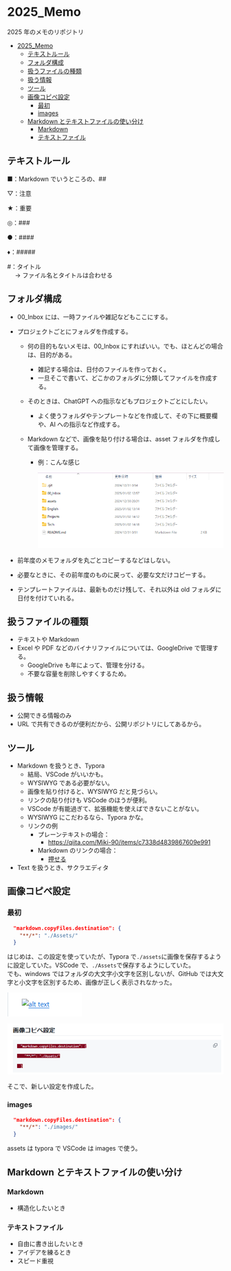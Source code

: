 # 2025_Memo

2025 年のメモのリポジトリ

- [2025_Memo](#2025_memo)
  - [テキストルール](#テキストルール)
  - [フォルダ構成](#フォルダ構成)
  - [扱うファイルの種類](#扱うファイルの種類)
  - [扱う情報](#扱う情報)
  - [ツール](#ツール)
  - [画像コピペ設定](#画像コピペ設定)
    - [最初](#最初)
    - [images](#images)
  - [Markdown とテキストファイルの使い分け](#markdown-とテキストファイルの使い分け)
    - [Markdown](#markdown)
    - [テキストファイル](#テキストファイル)

## テキストルール

■：Markdown でいうところの、##

▽：注意

★：重要

◎：###

●：####

♦：#####

#：タイトル  
　 → ファイル名とタイトルは合わせる

## フォルダ構成

- 00_Inbox には、一時ファイルや雑記などもここにする。

- プロジェクトごとにフォルダを作成する。

  - 何の目的もないメモは、00_Inbox にすればいい。でも、ほとんどの場合は、目的がある。

    - 雑記する場合は、日付のファイルを作っておく。
    - 一旦そこで書いて、どこかのフォルダに分類してファイルを作成する。

  - そのときは、ChatGPT への指示などもプロジェクトごとにしたい。

    - よく使うフォルダやテンプレートなどを作成して、その下に概要欄や、AI への指示など作成する。

  - Markdown などで、画像を貼り付ける場合は、asset フォルダを作成して画像を管理する。

    - 例：こんな感じ

      ![assetsフォルダを作成する。](./assets/image-20250102181311401.png)

- 前年度のメモフォルダを丸ごとコピーするなどはしない。

- 必要なときに、その前年度のものに戻って、必要な文だけコピーする。

- テンプレートファイルは、最新ものだけ残して、それ以外は old フォルダに日付を付けていれる。

## 扱うファイルの種類

- テキストや Markdown
- Excel や PDF などのバイナリファイルについては、GoogleDrive で管理する。
  - GoogleDrive も年によって、管理を分ける。
  - 不要な容量を削除しやすくするため。

## 扱う情報

- 公開できる情報のみ
- URL で共有できるのが便利だから、公開リポジトリにしてあるから。

## ツール

- Markdown を扱うとき、Typora
  - 結局、VSCode がいいかも。
  - WYSIWYG である必要がない。
  - 画像を貼り付けると、WYSIWYG だと見づらい。
  - リンクの貼り付けも VSCode のほうが便利。
  - VSCode が有能過ぎて、拡張機能を使えばできないことがない。
  - WYSIWYG にこだわるなら、Typora かな。
  - リンクの例
    - プレーンテキストの場合：
      - https://qiita.com/Miki-90/items/c7338d4839867609e991
    - Markdown のリンクの場合：
      - [押せる](https://qiita.com/Miki-90/items/c7338d4839867609e991)
- Text を扱うとき、サクラエディタ

## 画像コピペ設定

### 最初

```json
  "markdown.copyFiles.destination": {
    "**/*": "./Assets/"
  }
```

はじめは、この設定を使っていたが、Typora で`./assets`に画像を保存するように設定していた。VSCode で、`./Assets`で保存するようにしていた。  
でも、windows ではフォルダの大文字小文字を区別しないが、GitHub では大文字と小文字を区別するため、画像が正しく表示されなかった。

![alt text](images/image.png)

![alt text](assets/image.png)

そこで、新しい設定を作成した。

### images

```json
  "markdown.copyFiles.destination": {
    "**/*": "./images/"
  }
```

assets は typora で VSCode は images で使う。

## Markdown とテキストファイルの使い分け

### Markdown

- 構造化したいとき

### テキストファイル

- 自由に書き出したいとき
- アイデアを練るとき
- スピード重視
